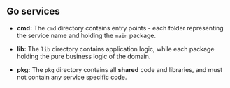 ## Go services 
- **cmd:**
The `cmd` directory contains entry points - each folder representing the
service name and holding the `main` package.

- **lib:**
The `lib` directory contains application logic, while each package holding
the pure business logic of the domain.

- **pkg:**
The `pkg` directory contains all **shared** code and libraries, and must
not contain any service specific code.

